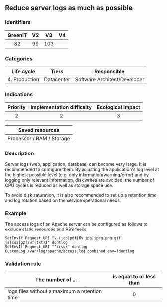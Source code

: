 ## Reduce server logs as much as possible

### Identifiers

| GreenIT | V2  | V3  | V4  |
| :-----: | :-: | :-: | :-: |
|   82    | 99  | 103 |     |

### Categories

|  Life cycle   |   Tiers    |         Responsible          |
| :-----------: | :--------: | :--------------------------: |
| 4. Production | Datacenter | Software Architect/Developer |

### Indications

| Priority | Implementation difficulty | Ecological impact |
| :------: | :-----------------------: | :---------------: |
|    2     |             2             |         3         |

|      Saved resources      |
| :-----------------------: |
| Processor / RAM / Storage |

### Description

Server logs (web, application, database) can become very large. It is recommended to configure them. By adjusting the application's log level at the highest possible level (e.g. only information/warning/error) and by logging only relevant information, disk writes are avoided, the number of CPU cycles is reduced as well as storage space use.

To avoid disk saturation, it is also recommended to set up a retention time and log rotation based on the service operational needs.

### Example

The access logs of an Apache server can be configured as follows to exclude static resources and RSS feeds:

```apacheconf
SetEnvIf Request_URI "\.(ico|pdf|ﬂv|jpg|jpeg|png|gif| js|css|gz|swf|txt)$" dontlog
SetEnvIf Request_URI "^/rss/" dontlog
CustomLog /var/log/apache/access.log combined env=!dontlog
```

### Validation rule

| The number of ...                             | is equal to or less than |
|-----------------------------------------------| :----------------------: |
| logs files without a maximum a retention time |            0             |
